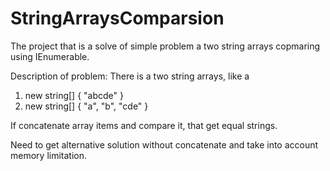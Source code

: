 # StringArraysComparsion

The project that is a solve of simple problem a two string arrays copmaring using IEnumerable.

Description of problem:
There is a two string arrays, like a
1. new string[] { "abcde" }
2. new string[] { "a", "b", "cde" }

If concatenate array items and compare it, that get equal strings.

Need to get alternative solution without concatenate and take into account memory limitation.
